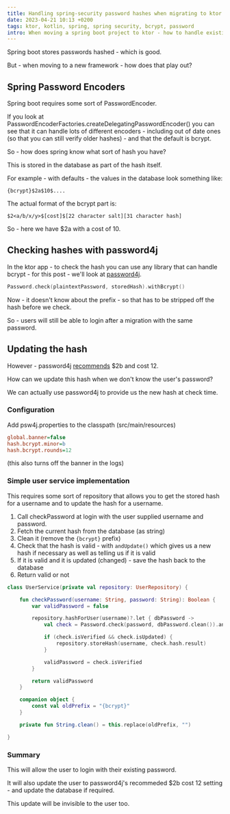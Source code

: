 ```yaml
---
title: Handling spring-security password hashes when migrating to ktor
date: 2023-04-21 10:13 +0200
tags: ktor, kotlin, spring, spring security, bcrypt, password
intro: When moving a spring boot project to ktor - how to handle existing password hashes in the database?
---
```


Spring boot stores passwords hashed - which is good.

But - when moving to a new framework - how does that play out?

## Spring Password Encoders

Spring boot requires some sort of PasswordEncoder.

If you look at PasswordEncoderFactories.createDelegatingPasswordEncoder() you can see that it can handle lots of different encoders - including out of date ones (so that you can still verify older hashes) - and that the default is bcrypt.

So - how does spring know what sort of hash you have?

This is stored in the database as part of the hash itself.

For example - with defaults - the values in the database look something like:

`{bcrypt}$2a$10$....`

The actual format of the bcrypt part is:

`$2<a/b/x/y>$[cost]$[22 character salt][31 character hash]`

So - here we have $2a with a cost of 10.

## Checking hashes with password4j

In the ktor app - to check the hash you can use any library that can handle bcrypt - for this post - we'll look at [password4j](https://github.com/Password4j/password4j).

```kotlin
Password.check(plaintextPassword, storedHash).withBcrypt()
```

Now - it doesn't know about the prefix - so that has to be stripped off the hash before we check.

So - users will still be able to login after a migration with the same password.

## Updating the hash

However - password4j [recommends](https://github.com/Password4j/password4j/wiki/BCrypt) $2b and cost 12.

How can we update this hash when we don't know the user's password?

We can actually use password4j to provide us the new hash at check time.

### Configuration

Add psw4j.properties to the classpath (src/main/resources)

```ini
global.banner=false
hash.bcrypt.minor=b
hash.bcrypt.rounds=12
```

(this also turns off the banner in the logs)

### Simple user service implementation

This requires some sort of repository that allows you to get the stored hash for a username and to update the hash for a username.

1. Call checkPassword at login with the user supplied username and password.
2. Fetch the current hash from the database (as string)
3. Clean it (remove the `{bcrypt}` prefix)
4. Check that the hash is valid - with `andUpdate()` which gives us a new hash if necessary as well as telling us if it is valid
5. If it is valid and it is updated (changed) - save the hash back to the database
6. Return valid or not

```kotlin
class UserService(private val repository: UserRepository) {

    fun checkPassword(username: String, password: String): Boolean {
        var validPassword = false

        repository.hashForUser(username)?.let { dbPassword ->
            val check = Password.check(password, dbPassword.clean()).andUpdate().withBcrypt()

            if (check.isVerified && check.isUpdated) {
                repository.storeHash(username, check.hash.result)
            }

            validPassword = check.isVerified
        }

        return validPassword
    }

    companion object {
        const val oldPrefix = "{bcrypt}"
    }

    private fun String.clean() = this.replace(oldPrefix, "")

}
```

### Summary

This will allow the user to login with their existing password.

It will also update the user to password4j's recommeded $2b cost 12 setting - and update the database if required.

This update will be invisible to the user too.
